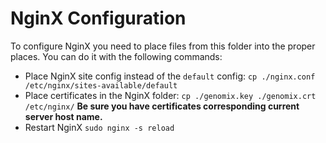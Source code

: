 # NginX Configuration

To configure NginX you need to place files from this folder into the proper places. You can do it with the following commands:

* Place NginX site config instead of the `default` config: `cp ./nginx.conf /etc/nginx/sites-available/default`
* Place certificates in the NginX folder: `cp ./genomix.key ./genomix.crt /etc/nginx/` **Be sure you have certificates corresponding current server host name.**
* Restart NginX `sudo nginx -s reload`
